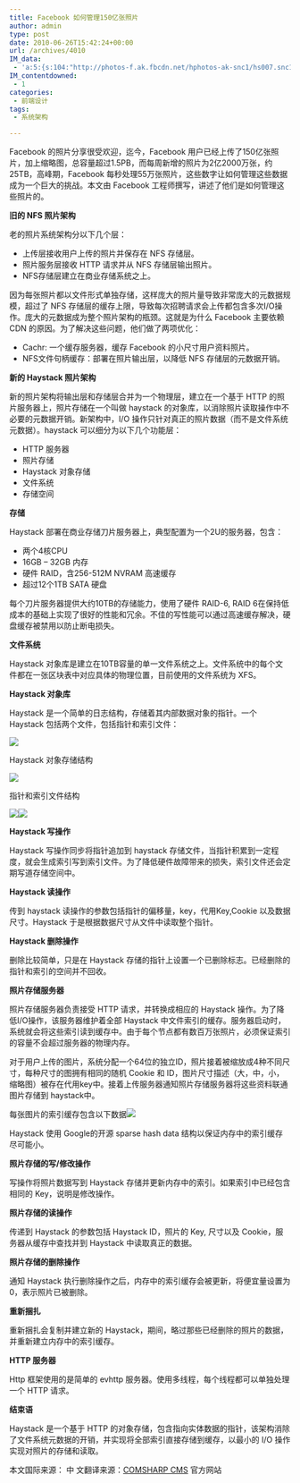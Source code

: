 ```yaml
---
title: Facebook 如何管理150亿张照片
author: admin
type: post
date: 2010-06-26T15:42:24+00:00
url: /archives/4010
IM_data:
 - 'a:5:{s:104:"http://photos-f.ak.fbcdn.net/hphotos-ak-snc1/hs007.snc1/2837_78196427199_9445547199_1635581_602794_n.jpg";s:104:"http://blog.haohtml.com/wp-content/uploads/2011/03/5c79_2837_78196427199_9445547199_1635581_602794_n.jpg";s:52:"http://www.kuqin.com/upimg/allimg/090505/1521141.jpg";s:52:"http://www.kuqin.com/upimg/allimg/090505/1521141.jpg";s:105:"http://photos-f.ak.fbcdn.net/hphotos-ak-snc1/hs007.snc1/2837_78197282199_9445547199_1635589_6418810_n.jpg";s:105:"http://photos-f.ak.fbcdn.net/hphotos-ak-snc1/hs007.snc1/2837_78197282199_9445547199_1635589_6418810_n.jpg";s:52:"http://www.kuqin.com/upimg/allimg/090505/1521143.jpg";s:52:"http://www.kuqin.com/upimg/allimg/090505/1521143.jpg";s:52:"http://www.kuqin.com/upimg/allimg/090505/1519034.jpg";s:52:"http://www.kuqin.com/upimg/allimg/090505/1519034.jpg";}'
IM_contentdowned:
 - 1
categories:
 - 前端设计
tags:
 - 系统架构

---
```

Facebook 的照片分享很受欢迎，迄今，Facebook 用户已经上传了150亿张照片，加上缩略图，总容量超过1.5PB，而每周新增的照片为2亿2000万张，约25TB，高峰期，Facebook 每秒处理55万张照片，这些数字让如何管理这些数据成为一个巨大的挑战。本文由 Facebook 工程师撰写，讲述了他们是如何管理这些照片的。

**旧的 NFS 照片架构**

老的照片系统架构分以下几个层：

 * 上传层接收用户上传的照片并保存在 NFS 存储层。
 * 照片服务层接收 HTTP 请求并从 NFS 存储层输出照片。
 * NFS存储层建立在商业存储系统之上。

因为每张照片都以文件形式单独存储，这样庞大的照片量导致非常庞大的元数据规模，超过了 NFS 存储层的缓存上限，导致每次招聘请求会上传都包含多次I/O操作。庞大的元数据成为整个照片架构的瓶颈。这就是为什么 Facebook 主要依赖 CDN 的原因。为了解决这些问题，他们做了两项优化：

 * Cachr: 一个缓存服务器，缓存 Facebook 的小尺寸用户资料照片。
 * NFS文件句柄缓存：部署在照片输出层，以降低 NFS 存储层的元数据开销。

**新的 Haystack 照片架构**

新的照片架构将输出层和存储层合并为一个物理层，建立在一个基于 HTTP 的照片服务器上，照片存储在一个叫做 haystack 的对象库，以消除照片读取操作中不必要的元数据开销。新架构中，I/O 操作只针对真正的照片数据（而不是文件系统元数据）。haystack 可以细分为以下几个功能层：

 * HTTP 服务器
 * 照片存储
 * Haystack 对象存储
 * 文件系统
 * 存储空间

**存储**

Haystack 部署在商业存储刀片服务器上，典型配置为一个2U的服务器，包含：

 * 两个4核CPU
 * 16GB – 32GB 内存
 * 硬件 RAID，含256-512M NVRAM 高速缓存
 * 超过12个1TB SATA 硬盘

每个刀片服务器提供大约10TB的存储能力，使用了硬件 RAID-6, RAID 6在保持低成本的基础上实现了很好的性能和冗余。不佳的写性能可以通过高速缓存解决，硬盘缓存被禁用以防止断电损失。

**文件系统**

Haystack 对象库是建立在10TB容量的单一文件系统之上。文件系统中的每个文件都在一张区块表中对应具体的物理位置，目前使用的文件系统为 XFS。

**Haystack 对象库**

Haystack 是一个简单的日志结构，存储着其内部数据对象的指针。一个 Haystack 包括两个文件，包括指针和索引文件：

![](http://photos-f.ak.fbcdn.net/hphotos-ak-snc1/hs007.snc1/2837_78196427199_9445547199_1635581_602794_n.jpg)

Haystack 对象存储结构

![](http://www.kuqin.com/upimg/allimg/090505/1521141.jpg)

指针和索引文件结构

![](http://photos-f.ak.fbcdn.net/hphotos-ak-snc1/hs007.snc1/2837_78197282199_9445547199_1635589_6418810_n.jpg)![](http://www.kuqin.com/upimg/allimg/090505/1521143.jpg)

**Haystack 写操作**

Haystack 写操作同步将指针追加到 haystack 存储文件，当指针积累到一定程度，就会生成索引写到索引文件。为了降低硬件故障带来的损失，索引文件还会定期写道存储空间中。

**Haystack 读操作**

传到 haystack 读操作的参数包括指针的偏移量，key，代用Key,Cookie 以及数据尺寸。Haystack 于是根据数据尺寸从文件中读取整个指针。

**Haystack 删除操作**

删除比较简单，只是在 Haystack 存储的指针上设置一个已删除标志。已经删除的指针和索引的空间并不回收。

**照片存储服务器**

照片存储服务器负责接受 HTTP 请求，并转换成相应的 Haystack 操作。为了降低I/O操作，该服务器维护着全部 Haystack 中文件索引的缓存。服务器启动时，系统就会将这些索引读到缓存中。由于每个节点都有数百万张照片，必须保证索引的容量不会超过服务器的物理内存。

对于用户上传的图片，系统分配一个64位的独立ID，照片接着被缩放成4种不同尺寸，每种尺寸的图拥有相同的随机 Cookie 和 ID，图片尺寸描述（大，中，小，缩略图）被存在代用key中。接着上传服务器通知照片存储服务器将这些资料联通图片存储到 haystack中。

每张图片的索引缓存包含以下数据![](http://www.kuqin.com/upimg/allimg/090505/1519034.jpg)

Haystack 使用 Google的开源 sparse hash data 结构以保证内存中的索引缓存尽可能小。

**照片存储的写/修改操作**

写操作将照片数据写到 Haystack 存储并更新内存中的索引。如果索引中已经包含相同的 Key，说明是修改操作。

**照片存储的读操作**

传递到 Haystack 的参数包括 Haystack ID，照片的 Key, 尺寸以及 Cookie，服务器从缓存中查找并到 Haystack 中读取真正的数据。

**照片存储的删除操作**

通知 Haystack 执行删除操作之后，内存中的索引缓存会被更新，将便宜量设置为0，表示照片已被删除。

**重新捆扎**

重新捆扎会复制并建立新的 Haystack，期间，略过那些已经删除的照片的数据，并重新建立内存中的索引缓存。

**HTTP 服务器**

Http 框架使用的是简单的 evhttp 服务器。使用多线程，每个线程都可以单独处理一个 HTTP 请求。

**结束语**

Haystack 是一个基于 HTTP 的对象存储，包含指向实体数据的指针，该架构消除了文件系统元数据的开销，并实现将全部索引直接存储到缓存，以最小的 I/O 操作实现对照片的存储和读取。

本文国际来源：
中 文翻译来源：[COMSHARP CMS][1] 官方网站

 [1]: http://www.comsharp.com/